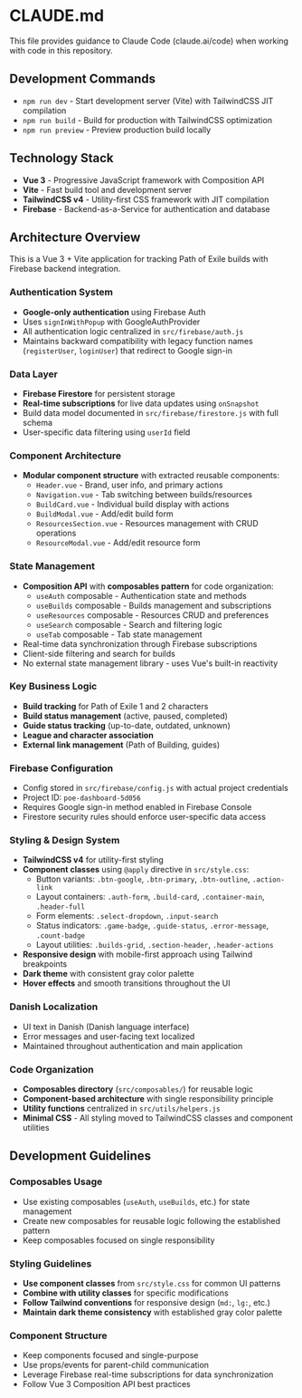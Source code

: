 # CLAUDE.md

This file provides guidance to Claude Code (claude.ai/code) when working with code in this repository.

## Development Commands

- `npm run dev` - Start development server (Vite) with TailwindCSS JIT compilation
- `npm run build` - Build for production with TailwindCSS optimization
- `npm run preview` - Preview production build locally

## Technology Stack

- **Vue 3** - Progressive JavaScript framework with Composition API
- **Vite** - Fast build tool and development server
- **TailwindCSS v4** - Utility-first CSS framework with JIT compilation
- **Firebase** - Backend-as-a-Service for authentication and database

## Architecture Overview

This is a Vue 3 + Vite application for tracking Path of Exile builds with Firebase backend integration.

### Authentication System
- **Google-only authentication** using Firebase Auth
- Uses `signInWithPopup` with GoogleAuthProvider
- All authentication logic centralized in `src/firebase/auth.js`
- Maintains backward compatibility with legacy function names (`registerUser`, `loginUser`) that redirect to Google sign-in

### Data Layer
- **Firebase Firestore** for persistent storage
- **Real-time subscriptions** for live data updates using `onSnapshot`
- Build data model documented in `src/firebase/firestore.js` with full schema
- User-specific data filtering using `userId` field

### Component Architecture
- **Modular component structure** with extracted reusable components:
  - `Header.vue` - Brand, user info, and primary actions
  - `Navigation.vue` - Tab switching between builds/resources
  - `BuildCard.vue` - Individual build display with actions
  - `BuildModal.vue` - Add/edit build form
  - `ResourcesSection.vue` - Resources management with CRUD operations
  - `ResourceModal.vue` - Add/edit resource form

### State Management
- **Composition API** with **composables pattern** for code organization:
  - `useAuth` composable - Authentication state and methods
  - `useBuilds` composable - Builds management and subscriptions
  - `useResources` composable - Resources CRUD and preferences
  - `useSearch` composable - Search and filtering logic
  - `useTab` composable - Tab state management
- Real-time data synchronization through Firebase subscriptions
- Client-side filtering and search for builds
- No external state management library - uses Vue's built-in reactivity

### Key Business Logic
- **Build tracking** for Path of Exile 1 and 2 characters
- **Build status management** (active, paused, completed)
- **Guide status tracking** (up-to-date, outdated, unknown)
- **League and character association**
- **External link management** (Path of Building, guides)

### Firebase Configuration
- Config stored in `src/firebase/config.js` with actual project credentials
- Project ID: `poe-dashboard-5d056`
- Requires Google sign-in method enabled in Firebase Console
- Firestore security rules should enforce user-specific data access

### Styling & Design System
- **TailwindCSS v4** for utility-first styling
- **Component classes** using `@apply` directive in `src/style.css`:
  - Button variants: `.btn-google`, `.btn-primary`, `.btn-outline`, `.action-link`
  - Layout containers: `.auth-form`, `.build-card`, `.container-main`, `.header-full`
  - Form elements: `.select-dropdown`, `.input-search`
  - Status indicators: `.game-badge`, `.guide-status`, `.error-message`, `.count-badge`
  - Layout utilities: `.builds-grid`, `.section-header`, `.header-actions`
- **Responsive design** with mobile-first approach using Tailwind breakpoints
- **Dark theme** with consistent gray color palette
- **Hover effects** and smooth transitions throughout the UI

### Danish Localization
- UI text in Danish (Danish language interface)
- Error messages and user-facing text localized
- Maintained throughout authentication and main application

### Code Organization
- **Composables directory** (`src/composables/`) for reusable logic
- **Component-based architecture** with single responsibility principle
- **Utility functions** centralized in `src/utils/helpers.js`
- **Minimal CSS** - All styling moved to TailwindCSS classes and component utilities

## Development Guidelines

### Composables Usage
- Use existing composables (`useAuth`, `useBuilds`, etc.) for state management
- Create new composables for reusable logic following the established pattern
- Keep composables focused on single responsibility

### Styling Guidelines
- **Use component classes** from `src/style.css` for common UI patterns
- **Combine with utility classes** for specific modifications
- **Follow Tailwind conventions** for responsive design (`md:`, `lg:`, etc.)
- **Maintain dark theme consistency** with established gray color palette

### Component Structure
- Keep components focused and single-purpose
- Use props/events for parent-child communication
- Leverage Firebase real-time subscriptions for data synchronization
- Follow Vue 3 Composition API best practices